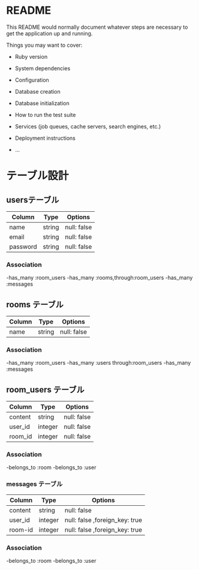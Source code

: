 # README

This README would normally document whatever steps are necessary to get the
application up and running.

Things you may want to cover:

* Ruby version

* System dependencies

* Configuration

* Database creation

* Database initialization

* How to run the test suite

* Services (job queues, cache servers, search engines, etc.)

* Deployment instructions

* ...

# テーブル設計

## usersテーブル

| Column   | Type    | Options     |
| -------- | ------- | ----------- | 
| name     | string  | null: false |
| email    | string  | null: false |
| password | string  | null: false |

### Association

-has_many :room_users
-has_many :rooms,through:room_users
-has_many :messages

## rooms テーブル

| Column   | Type    | Options     |
| -------- | ------- | ----------- | 
| name     | string  | null: false |

### Association

-has_many :room_users
-has_many :users through:room_users
-has_many :messages


## room_users テーブル

| Column   | Type    | Options     |
| -------- | ------- | ----------- | 
| content  | string  | null: false |
| user_id  | integer | null: false |
| room_id  | integer | null: false |

### Association

-belongs_to :room
-belongs_to :user

### messages テーブル

| Column   | Type    | Options                       |
| -------- | ------- | ----------------------------- | 
| content  | string  | null: false                   |
| user_id  | integer | null: false ,foreign_key: true|
| room-id  | integer | null: false ,foreign_key: true|

### Association

-belongs_to :room
-belongs_to :user